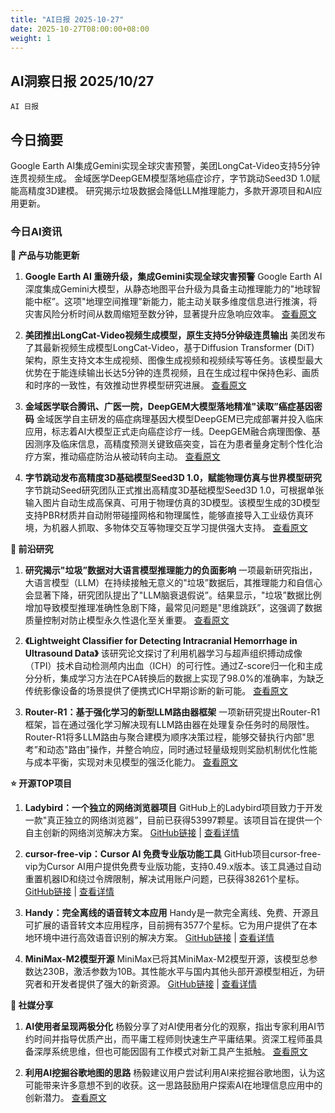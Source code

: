 ```yaml
---
title: "AI日报 2025-10-27"
date: 2025-10-27T08:00:00+08:00
weight: 1
---
```


## AI洞察日报 2025/10/27

 `AI 日报` 



## 今日摘要

Google Earth AI集成Gemini实现全球灾害预警，美团LongCat-Video支持5分钟连贯视频生成。
金域医学DeepGEM模型落地癌症诊疗，字节跳动Seed3D 1.0赋能高精度3D建模。
研究揭示垃圾数据会降低LLM推理能力，多款开源项目和AI应用更新。



### **今日AI资讯**

**🔄 产品与功能更新**

1.  **Google Earth AI 重磅升级，集成Gemini实现全球灾害预警**
    Google Earth AI深度集成Gemini大模型，从静态地图平台升级为具备主动推理能力的"地球智能中枢”。这项"地理空间推理”新能力，能主动关联多维度信息进行推演，将灾害风险分析时间从数周缩短至数分钟，显著提升应急响应效率。
    [查看原文](https://www.aibase.com/zh/news/22269)

2.  **美团推出LongCat-Video视频生成模型，原生支持5分钟级连贯输出**
    美团发布了其最新视频生成模型LongCat-Video，基于Diffusion Transformer (DiT) 架构，原生支持文本生成视频、图像生成视频和视频续写等任务。该模型最大优势在于能连续输出长达5分钟的连贯视频，且在生成过程中保持色彩、画质和时序的一致性，有效推动世界模型研究进展。
    [查看原文](https://www.aibase.com/zh/news/22268)

3.  **金域医学联合腾讯、广医一院，DeepGEM大模型落地精准"读取”癌症基因密码**
    金域医学自主研发的癌症病理基因大模型DeepGEM已完成部署并投入临床应用，标志着AI大模型正式走向癌症诊疗一线。DeepGEM融合病理图像、基因测序及临床信息，高精度预测关键致癌突变，旨在为患者量身定制个性化治疗方案，推动癌症防治从被动转向主动。
    [查看原文](https://www.aibase.com/zh/news/22264)

4.  **字节跳动发布高精度3D基础模型Seed3D 1.0，赋能物理仿真与世界模型研究**
    字节跳动Seed研究团队正式推出高精度3D基础模型Seed3D 1.0，可根据单张输入图片自动生成高保真、可用于物理仿真的3D模型。该模型生成的3D模型支持PBR材质并自动附带碰撞网格和物理属性，能够直接导入工业级仿真环境，为机器人抓取、多物体交互等物理交互学习提供强大支持。
    [查看原文](https://www.xiaohu.ai/c/xiaohu-ai/seed3d-1-0-3d-3d-ai)

**🔬 前沿研究**

1.  **研究揭示"垃圾”数据对大语言模型推理能力的负面影响**
    一项最新研究指出，大语言模型（LLM）在持续接触无意义的"垃圾”数据后，其推理能力和自信心会显著下降，研究团队提出了"LLM脑衰退假说”。结果显示，"垃圾”数据比例增加导致模型推理准确性急剧下降，最常见问题是"思维跳跃”，这强调了数据质量控制对防止模型永久性退化至关重要。
    [查看原文](https://www.aibase.com/zh/news/22262)

2.  **《Lightweight Classifier for Detecting Intracranial Hemorrhage in Ultrasound Data》**
    该研究论文探讨了利用机器学习与超声组织搏动成像（TPI）技术自动检测颅内出血（ICH）的可行性。通过Z-score归一化和主成分分析，集成学习方法在PCA转换后的数据上实现了98.0%的准确率，为缺乏传统影像设备的场景提供了便携式ICH早期诊断的新可能。
    [查看原文](https://arxiv.org/abs/2510.20857)

3.  **Router-R1：基于强化学习的新型LLM路由器框架**
    一项新研究提出Router-R1框架，旨在通过强化学习解决现有LLM路由器在处理复杂任务时的局限性。Router-R1将多LLM路由与聚合建模为顺序决策过程，能够交替执行内部"思考”和动态"路由”操作，并整合响应，同时通过轻量级规则奖励机制优化性能与成本平衡，实现对未见模型的强泛化能力。
    [查看原文](https://arxiv.org/abs/2506.09033)

**⭐ 开源TOP项目**

1.  **Ladybird：一个独立的网络浏览器项目**
    GitHub上的Ladybird项目致力于开发一款"真正独立的网络浏览器”，目前已获得53997颗星。该项目旨在提供一个自主创新的网络浏览解决方案。
    [GitHub链接](https://github.com/LadybirdBrowser/ladybird) | [查看详情](https://github.com/LadybirdBrowser/ladybird)

2.  **cursor-free-vip：Cursor AI 免费专业版功能工具**
    GitHub项目cursor-free-vip为Cursor AI用户提供免费专业版功能，支持0.49.x版本。该工具通过自动重置机器ID和绕过令牌限制，解决试用账户问题，已获得38261个星标。
    [GitHub链接](https://github.com/yeongpin/cursor-free-vip) | [查看详情](https://github.com/yeongpin/cursor-free-vip)

3.  **Handy：完全离线的语音转文本应用**
    Handy是一款完全离线、免费、开源且可扩展的语音转文本应用程序，目前拥有3577个星标。它为用户提供了在本地环境中进行高效语音识别的解决方案。
    [GitHub链接](https://github.com/cjpais/Handy) | [查看详情](https://github.com/cjpais/Handy)

4.  **MiniMax-M2模型开源**
    MiniMax已将其MiniMax-M2模型开源，该模型总参数达230B，激活参数为10B。其性能水平与国内其他头部开源模型相近，为研究者和开发者提供了强大的新资源。
    [GitHub链接](https://huggingface.co/MiniMaxAI/MiniMax-M2) | [查看详情](https://x.com/Gorden_Sun/status/1982696584090710045)

**📱 社媒分享**

1.  **AI使用者呈现两极分化**
    杨毅分享了对AI使用者分化的观察，指出专家利用AI节约时间并指导优质产出，而平庸工程师则快速生产平庸结果。资深工程师虽具备深厚系统思维，但也可能因固有工作模式对新工具产生抵触。
    [查看原文](https://x.com/Yangyixxxx/status/1982705939045384617)

2.  **利用AI挖掘谷歌地图的思路**
    杨毅建议用户尝试利用AI来挖掘谷歌地图，认为这可能带来许多意想不到的收获。这一思路鼓励用户探索AI在地理信息应用中的创新潜力。
    [查看原文](https://x.com/Yangyixxxx/status/1982695564631494832)
